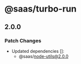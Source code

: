# @saas/turbo-run

## 2.0.0

### Patch Changes

- Updated dependencies []:
  - @saas/node-utils@2.0.0
